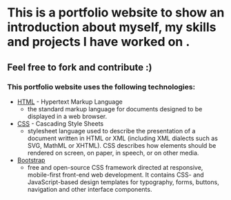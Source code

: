 # This is a portfolio website to show an introduction about myself, my skills and projects I have worked on .

## Feel free to fork and contribute :)

### This portfolio website uses the following technologies:

* [HTML](https://en.wikipedia.org/wiki/HTML) - Hypertext Markup Language
  * the standard markup language for documents designed to be displayed in a web browser.
* [CSS](https://en.wikipedia.org/wiki/Cascading_Style_Sheets) - Cascading Style Sheets
  * stylesheet language used to describe the presentation of a document written in HTML or XML (including XML dialects such as SVG, MathML or XHTML). CSS describes how elements should be rendered on screen, on paper, in speech, or on other media.
* [Bootstrap](https://en.wikipedia.org/wiki/Bootstrap_(front-end_framework))
  * free and open-source CSS framework directed at responsive, mobile-first front-end web development. It contains CSS- and JavaScript-based design templates for typography, forms, buttons, navigation and other interface components.

